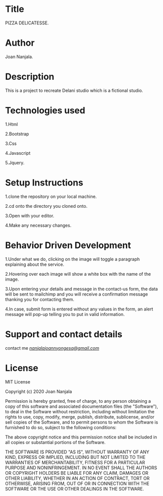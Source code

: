 # Title
PIZZA DELICATESSE.

# Author 
Joan Nanjala.

# Description 
This is a project to recreate Delani studio which is a fictional studio.

# Technologies used 

1.Html

2.Bootstrap

3.Css

4.Javascript

5.Jquery.

# Setup Instructions

1.clone the repository on your local machine.

2.cd onto the directory you cloned onto.

3.Open with your editor.

4.Make any necessary changes.

# Behavior Driven Development

1.Under what we do, clicking on the image will toggle a paragraph explaining about the service.

2.Hovering over each image will show a white box with the name of the image.

3.Upon entering your details and message in the contact-us form, the data will be sent to mailchimp and you will receive a confirmation message thanking you for contacting them.

4.In case, submit form is entered without any values in the form, an alert message will pop-up telling you to put in valid information.

# Support and contact details

contact me  *nanjalajoannyongesa@gmail.com*

# License
MIT License

Copyright (c) 2020 Joan Nanjala

Permission is hereby granted, free of charge, to any person obtaining a copy
of this software and associated documentation files (the "Software"), to deal
in the Software without restriction, including without limitation the rights
to use, copy, modify, merge, publish, distribute, sublicense, and/or sell
copies of the Software, and to permit persons to whom the Software is
furnished to do so, subject to the following conditions:

The above copyright notice and this permission notice shall be included in all
copies or substantial portions of the Software.

THE SOFTWARE IS PROVIDED "AS IS", WITHOUT WARRANTY OF ANY KIND, EXPRESS OR
IMPLIED, INCLUDING BUT NOT LIMITED TO THE WARRANTIES OF MERCHANTABILITY,
FITNESS FOR A PARTICULAR PURPOSE AND NONINFRINGEMENT. IN NO EVENT SHALL THE
AUTHORS OR COPYRIGHT HOLDERS BE LIABLE FOR ANY CLAIM, DAMAGES OR OTHER
LIABILITY, WHETHER IN AN ACTION OF CONTRACT, TORT OR OTHERWISE, ARISING FROM,
OUT OF OR IN CONNECTION WITH THE SOFTWARE OR THE USE OR OTHER DEALINGS IN THE
SOFTWARE.
